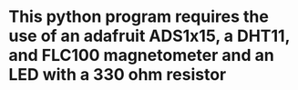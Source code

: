 # This python program requires the use of an adafruit ADS1x15, a DHT11, and FLC100 magnetometer and an LED with a 330 ohm resistor
